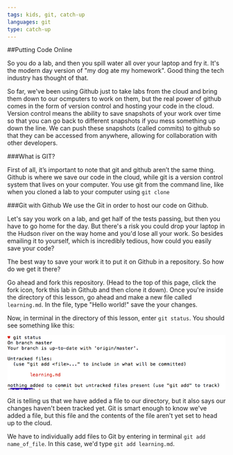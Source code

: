 ```yaml
---
tags: kids, git, catch-up
languages: git
type: catch-up
---
```


##Putting Code Online

So you do a lab, and then you spill water all over your laptop and fry it. It's the modern day version of "my dog ate my homework". Good thing the tech industry has thought of that. 

So far, we've been using Github just to take labs from the cloud and bring them down to our ocmputers to work on them, but the real power of github comes in the form of version control and hosting your code in the cloud. Version control means the ability to save snapshots of your work over time so that you can go back to different snapshots if you mess something up down the line. We can push these snapshots (called commits) to github so that they can be accessed from anywhere, allowing for collaboration with other developers.


###What is GIT?

First of all, it’s important to note that git and github aren’t the same thing. Github is where we save our code in the cloud, while git is a version control system that lives on your computer. You use git from the command line, like when you cloned a lab to your computer using `git clone`


###Git with Github
We use the Git in order to host our code on Github.

Let's say you work on a lab, and get half of the tests passing, but then you have to go home for the day. But there's a risk you could drop your laptop in the Hudson river on the way home and you'd lose all your work. So besides emailing it to yourself, which is incredibly tedious, how could you easily save your code?


The best way to save your work it to put it on Github in a repository. So how do we get it there?

Go ahead and fork this repository. (Head to the top of this page, click the fork icon, fork this lab in Github and then clone it down).
Once you're inside the directory of this lesson, go ahead and make a new file called `learning.md`. In the file, type "Hello world!" save the your changes.

Now, in terminal in the directory of this lesson, enter `git status`. You should see something like this:

![IMAGE](git_status.png)

Git is telling us that we have added a file to our directory, but it also says our changes haven't been tracked yet. Git is smart enough to know we've added a file, but this file and the contents of the file aren't yet set to head up to the cloud.

We have to individually add files to Git by entering in terminal `git add name_of_file`. In this case, we'd type `git add learning.md`.